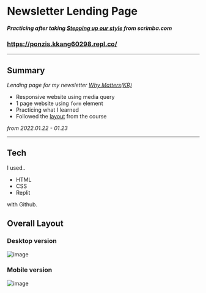 # Newsletter Lending Page
***Practicing after taking [Stepping up our style](https://scrimba.com/playlist/pzKvwAb) from scrimba.com***

###  https://ponzis.kkang60298.repl.co/

---
## Summary
*Lending page for my newsletter [Why Matters(KR)](https://whymatters.substack.com/)*

- Responsive website using media query
- 1 page website using `form` element
- Practicing what I learned
- Followed the [layout](https://xd.adobe.com/spec/3bcaad42-bd8a-415e-6274-08b282cfb769-4dfb/screen/17653cdb-3a96-40ed-85ed-09bcfc51779b/specs/) from the course

*from 2022.01.22 - 01.23*

----

## Tech

I used..
- HTML
- CSS 
- Replit

with Github.

## Overall Layout

### Desktop version

![image](https://user-images.githubusercontent.com/60536942/150660576-f92c4286-5a15-4bd3-8c68-4665936e5a93.png)

### Mobile version
![image](https://user-images.githubusercontent.com/60536942/150660530-c0a380d2-939f-489f-89a4-69fd204390dc.png)


    
    



    



